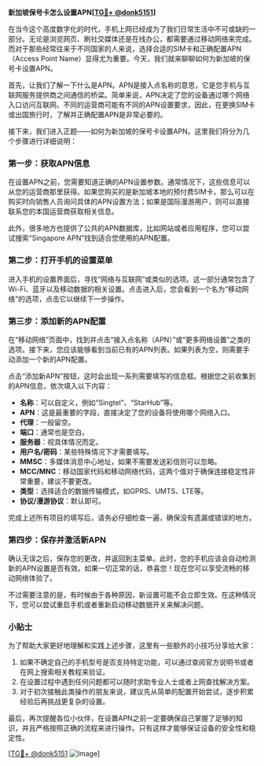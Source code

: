 **新加坡保号卡怎么设置APN[[TG💪+ @donk5151](https://t.me/s/donk5151)]**

在当今这个高度数字化的时代，手机上网已经成为了我们日常生活中不可或缺的一部分。无论是浏览网页、刷社交媒体还是在线办公，都需要通过移动网络来完成。而对于那些经常往来于不同国家的人来说，选择合适的SIM卡和正确配置APN（Access Point Name）显得尤为重要。今天，我们就来聊聊如何为新加坡的保号卡设置APN。

首先，让我们了解一下什么是APN。APN是接入点名称的意思，它是您手机与互联网服务提供商之间通信的桥梁。简单来说，APN决定了您的设备通过哪个网络入口访问互联网。不同的运营商可能有不同的APN设置要求，因此，在更换SIM卡或出国旅行时，了解并正确配置APN是非常必要的。

接下来，我们进入正题——如何为新加坡的保号卡设置APN。这里我们将分为几个步骤进行详细说明：

### 第一步：获取APN信息

在设置APN之前，您需要知道正确的APN设置参数。通常情况下，这些信息可以从您的运营商那里获得。如果您购买的是新加坡本地的预付费SIM卡，那么可以在购买时向销售人员询问具体的APN设置方法；如果是国际漫游用户，则可以直接联系您的本国运营商获取相关信息。

此外，很多地方也提供了公共的APN数据库，比如网站或者应用程序，您可以尝试搜索“Singapore APN”找到适合您使用的APN配置。

### 第二步：打开手机的设置菜单

进入手机的设置界面后，寻找“网络与互联网”或类似的选项。这一部分通常包含了Wi-Fi、蓝牙以及移动数据的相关设置。点击进入后，您会看到一个名为“移动网络”的选项，点击它以继续下一步操作。

### 第三步：添加新的APN配置

在“移动网络”页面中，找到并点击“接入点名称（APN）”或“更多网络设置”之类的选项。接下来，您应该能够看到当前已有的APN列表。如果列表为空，则需要手动添加一个新的APN配置。

点击“添加新APN”按钮，这时会出现一系列需要填写的信息框。根据您之前收集到的APN信息，依次填入以下内容：
- **名称**：可以自定义，例如“Singtel”、“StarHub”等。
- **APN**：这是最重要的字段，直接决定了您的设备将使用哪个网络入口。
- **代理**：一般留空。
- **端口**：通常也是空白。
- **服务器**：视具体情况而定。
- **用户名/密码**：某些特殊情况下才需要填写。
- **MMSC**：多媒体消息中心地址，如果不需要发送彩信则可以忽略。
- **MCC/MNC**：移动国家代码和移动网络代码，这两个值对于确保连接稳定性非常重要，建议不要更改。
- **类型**：选择适合的数据传输模式，如GPRS、UMTS、LTE等。
- **协议/漫游协议**：默认即可。

完成上述所有项目的填写后，请务必仔细检查一遍，确保没有遗漏或错误的地方。

### 第四步：保存并激活新APN

确认无误之后，保存您的更改，并返回到主菜单。此时，您的手机应该会自动检测新的APN设置是否有效。如果一切正常的话，恭喜您！现在您可以享受流畅的移动网络体验了。

不过需要注意的是，有时候由于各种原因，新设置可能不会立即生效。在这种情况下，您可以尝试重启手机或者重新启动移动数据开关来解决问题。

### 小贴士

为了帮助大家更好地理解和实践上述步骤，这里有一些额外的小技巧分享给大家：

1. 如果不确定自己的手机型号是否支持特定功能，可以通过查阅官方说明书或者在网上搜索相关教程来验证。
2. 在设置过程中遇到任何问题都可以随时求助专业人士或者上网查找解决方案。
3. 对于初次接触此类操作的朋友来说，建议先从简单的配置开始尝试，逐步积累经验后再挑战更复杂的设置。

最后，再次提醒各位小伙伴，在设置APN之前一定要确保自己掌握了足够的知识，并且严格按照正确的流程来进行操作。只有这样才能够保证设备的安全性和稳定性。

[[TG💪+ @donk5151](https://t.me/s/donk5151) ![Image](https://i.postimg.cc/rwNCRYN7/Snipaste-2025-04-30-17-27-05.png)]